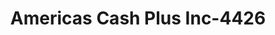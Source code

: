---
f_zip-code: 79849
f_state-code: TX
title: Americas Cash Plus Inc-4426
f_phone: 915-851-0344
f_city-only: San Elizario
f_address: 11970 Socorro Rd Ste E San Elizario
f_location-unique-id: '4426'
slug: americas-cash-plus-inc-4426
updated-on: '2024-05-30T13:46:58.046Z'
created-on: '2024-05-30T13:36:59.803Z'
published-on: '2024-05-30T13:54:32.469Z'
f_city-state: cms/city/san-elizario-tx.md
f_company: cms/company/americas-cash-plus-inc.md
f_state: cms/state/texas.md
layout: '[payday-loan].html'
tags: payday-loan
---